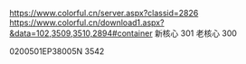 https://www.colorful.cn/server.aspx?classid=2826
https://www.colorful.cn/download1.aspx?&data=102,3509,3510,2894#container
新核心 301
老核心 300

0200501EP38005N
3542